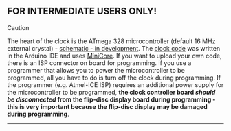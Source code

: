 ## FOR INTERMEDIATE USERS ONLY! 
> [!CAUTION]
> The heart of the clock is the ATmega 328 microcontroller (default 16 MHz external crystal) - [schematic - in development](). The [clock code](https://github.com/marcinsaj/Flipo-Binary-Clock-2x6-Flip-Disc-Display/tree/main/examples) was written in the Arduino IDE and uses [MiniCore](https://github.com/MCUdude/MiniCore). If you want to upload your own code, there is an ISP connector on board for programming. If you use a programmer that allows you to power the microcontroller to be programmed, all you have to do is turn off the clock during programming. If the programmer (e.g. Atmel-ICE ISP) requires an additional power supply for the microcontroller to be programmed, **the clock controller board _should be disconnected_ from the flip-disc display board during programming - this is very important because the flip-disc display may be damaged during programming**.
---
